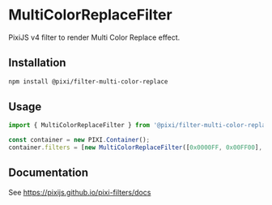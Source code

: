 # MultiColorReplaceFilter

PixiJS v4 filter to render Multi Color Replace effect.

## Installation

```bash
npm install @pixi/filter-multi-color-replace
```

## Usage

```js
import { MultiColorReplaceFilter } from '@pixi/filter-multi-color-replace';

const container = new PIXI.Container();
container.filters = [new MultiColorReplaceFilter([0x0000FF, 0x00FF00], [0xFF0000, 0xFFFF00], 0.2)];
```

## Documentation

See https://pixijs.github.io/pixi-filters/docs